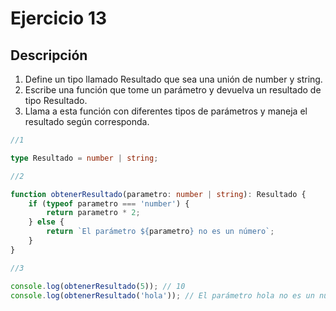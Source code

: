# Ejercicio 13

## Descripción

1. Define un tipo llamado Resultado que sea una unión de number y string.
2. Escribe una función que tome un parámetro y devuelva un resultado de tipo Resultado.
3. Llama a esta función con diferentes tipos de parámetros y maneja el resultado según corresponda.
   
```typescript
//1

type Resultado = number | string;

//2

function obtenerResultado(parametro: number | string): Resultado {
    if (typeof parametro === 'number') {
        return parametro * 2;
    } else {
        return `El parámetro ${parametro} no es un número`;
    }
}

//3

console.log(obtenerResultado(5)); // 10
console.log(obtenerResultado('hola')); // El parámetro hola no es un número
```